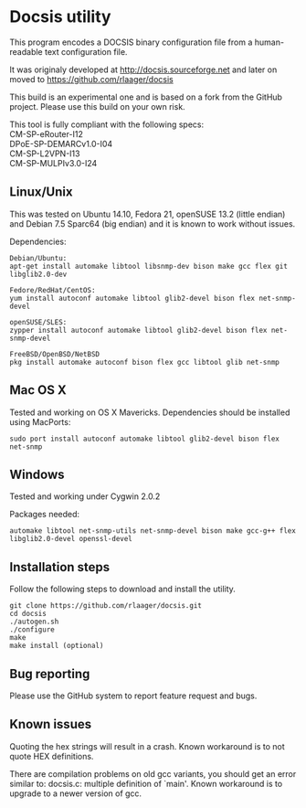 Docsis utility
==============

This program encodes a DOCSIS binary configuration file from a human-readable text configuration file.

It was originaly developed at http://docsis.sourceforge.net and later on moved to https://github.com/rlaager/docsis

This build is an experimental one and is based on a fork from the GitHub project. Please use this build on your own risk.

This tool is fully compliant with the following specs:  
CM-SP-eRouter-I12  
DPoE-SP-DEMARCv1.0-I04  
CM-SP-L2VPN-I13  
CM-SP-MULPIv3.0-I24  

Linux/Unix
----------

This was tested on Ubuntu 14.10, Fedora 21, openSUSE 13.2 (little endian) and Debian 7.5 Sparc64 (big endian) and it is known to work without issues.

Dependencies:

    Debian/Ubuntu:
    apt-get install automake libtool libsnmp-dev bison make gcc flex git libglib2.0-dev
    
    Fedore/RedHat/CentOS:
    yum install autoconf automake libtool glib2-devel bison flex net-snmp-devel
    
    openSUSE/SLES:
    zypper install autoconf automake libtool glib2-devel bison flex net-snmp-devel
    
    FreeBSD/OpenBSD/NetBSD
    pkg install automake autoconf bison flex gcc libtool glib net-snmp
    
Mac OS X
--------

Tested and working on OS X Mavericks. Dependencies should be installed using MacPorts:

    sudo port install autoconf automake libtool glib2-devel bison flex net-snmp

Windows
-------

Tested and working under Cygwin 2.0.2

Packages needed:

    automake libtool net-snmp-utils net-snmp-devel bison make gcc-g++ flex libglib2.0-devel openssl-devel
  

Installation steps
------------------

Follow the following steps to download and install the utility.

    git clone https://github.com/rlaager/docsis.git
    cd docsis
    ./autogen.sh
    ./configure
    make
    make install (optional)

Bug reporting
-------------

Please use the GitHub system to report feature request and bugs.

Known issues
------------

Quoting the hex strings will result in a crash. Known workaround is to not quote HEX definitions.  
  
There are compilation problems on old gcc variants, you should get an error similar to: docsis.c: multiple definition of `main'. Known workaround is to upgrade to a newer version of gcc.  
